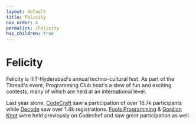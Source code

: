 ```yaml
---
layout: default
title: Felicity
nav_order: 4
permalink: /Felicity
has_children: true
---
```


# Felicity

Felicity is IIIT-Hyderabad's annual techno-cultural fest. As part of the Thread's event, Programming Club host's a slew of fun and exciting contests, many of which are held at an international level. 

Last year alone, [CodeCraft](/Felicity/Code-Craft) saw a participation of over 16.7k participants while [Decode](/Felicity/Decode) saw over 1.4k registrations. [Fools Programming](/Felicity/Fools-Programming) & [Gordion Knot](/Felicity/Gordion-Knot) were held previously on Codechef and saw great participation as well.
